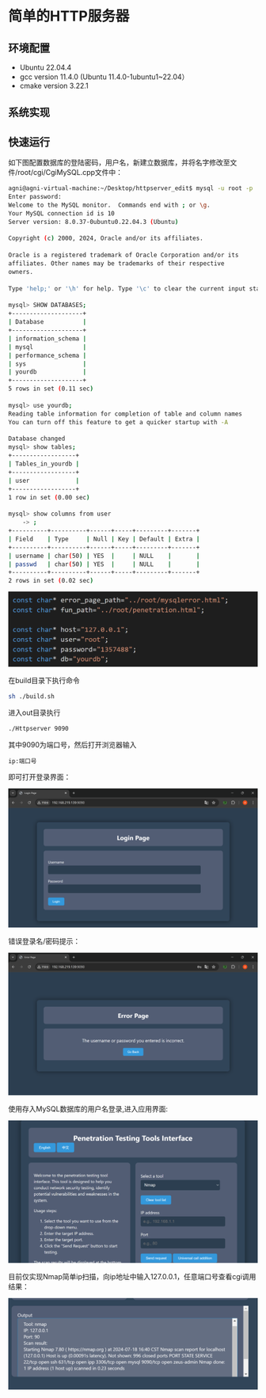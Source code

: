 # 简单的HTTP服务器

## 环境配置

- Ubuntu 22.04.4
- gcc version 11.4.0 (Ubuntu 11.4.0-1ubuntu1~22.04）
- cmake version 3.22.1

## 系统实现

## 快速运行

如下图配置数据库的登陆密码，用户名，新建立数据库，并将名字修改至文件/root/cgi/CgiMySQL.cpp文件中：

```bash
agni@agni-virtual-machine:~/Desktop/httpserver_edit$ mysql -u root -p
Enter password: 
Welcome to the MySQL monitor.  Commands end with ; or \g.
Your MySQL connection id is 10
Server version: 8.0.37-0ubuntu0.22.04.3 (Ubuntu)

Copyright (c) 2000, 2024, Oracle and/or its affiliates.

Oracle is a registered trademark of Oracle Corporation and/or its
affiliates. Other names may be trademarks of their respective
owners.

Type 'help;' or '\h' for help. Type '\c' to clear the current input statement.

mysql> SHOW DATABASES;
+--------------------+
| Database           |
+--------------------+
| information_schema |
| mysql              |
| performance_schema |
| sys                |
| yourdb             |
+--------------------+
5 rows in set (0.11 sec)

mysql> use yourdb;
Reading table information for completion of table and column names
You can turn off this feature to get a quicker startup with -A

Database changed
mysql> show tables;
+------------------+
| Tables_in_yourdb |
+------------------+
| user             |
+------------------+
1 row in set (0.00 sec)

mysql> show columns from user
    -> ;
+----------+----------+------+-----+---------+-------+
| Field    | Type     | Null | Key | Default | Extra |
+----------+----------+------+-----+---------+-------+
| username | char(50) | YES  |     | NULL    |       |
| passwd   | char(50) | YES  |     | NULL    |       |
+----------+----------+------+-----+---------+-------+
2 rows in set (0.02 sec)
```

![image-20240718162443469](.\md_picture\image-20240718162443469.png)

在build目录下执行命令

```bash
sh ./build.sh
```

进入out目录执行

```bash
./Httpserver 9090
```

其中9090为端口号，然后打开浏览器输入

```
ip:端口号
```

即可打开登录界面：

![image-20240718163620505](.\md_picture\image-20240718163620505.png)

错误登录名/密码提示：

![image-20240718163713616](.\md_picture\image-20240718163713616.png)

使用存入MySQL数据库的用户名登录,进入应用界面:

![image-20240718163853992](.\md_picture\image-20240718163853992.png)

目前仅实现Nmap简单ip扫描，向ip地址中输入127.0.0.1，任意端口号查看cgi调用结果：

![image-20240718164050056](.\md_picture\image-20240718164050056.png)